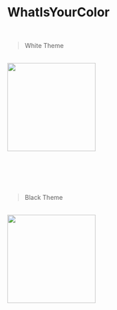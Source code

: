 # WhatIsYourColor

<br>
<blockquote>White Theme</blockquote>
<br>
<img src="https://github.com/parkhy4108/WhatIsYourColor/assets/84521065/29372967-d262-45df-9a43-85a937947e48" width="200">

<br><br><br><br>


<blockquote>Black Theme</blockquote>
<br>
<img src="https://github.com/parkhy4108/WhatIsYourColor/assets/84521065/ff3003a1-903b-4ba7-b37d-b73b122a3646" width="200">

